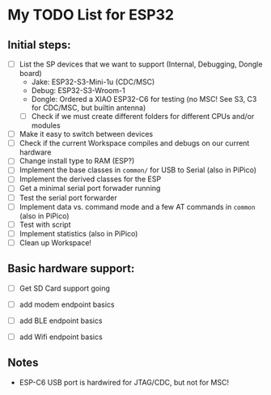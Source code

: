 
# My TODO List for ESP32

## Initial steps:

 - [ ] List the SP devices that we want to support (Internal, Debugging, Dongle board)
   - Jake: ESP32-S3-Mini-1u (CDC/MSC)
   - Debug: ESP32-S3-Wroom-1
   - Dongle: Ordered a XIAO ESP32-C6 for testing (no MSC! See S3, C3 for CDC/MSC, but builtin antenna)
   - [ ] Check if we must create different folders for different CPUs and/or modules
 - [ ] Make it easy to switch between devices
 - [ ] Check if the current Workspace compiles and debugs on our current hardware
 - [ ] Change install type to RAM (ESP?)
 - [ ] Implement the base classes in `common/` for USB to Serial (also in PiPico)
 - [ ] Implement the derived classes for the ESP
 - [ ] Get a minimal serial port forwader running
 - [ ] Test the serial port forwarder
 - [ ] Implement data vs. command mode and a few AT commands in `common` (also in PiPico)
 - [ ] Test with script
 - [ ] Implement statistics (also in PiPico)
 - [ ] Clean up Workspace!

## Basic hardware support:

 - [ ] Get SD Card support going
 - [ ] add modem endpoint basics
 - [ ] add BLE endpoint basics
 - [ ] add Wifi endpoint basics


## Notes

 - ESP-C6 USB port is hardwired for JTAG/CDC, but not for MSC!

